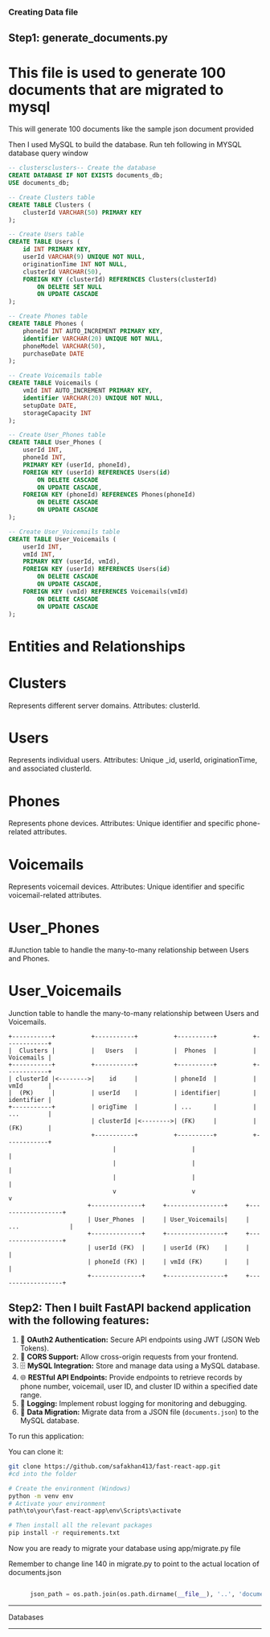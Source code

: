 ### Creating Data file
## Step1: generate_documents.py
# This file is used to generate 100 documents that are migrated to mysql

This will generate 100 documents like the sample json document provided

Then I used MySQL to build the database. Run teh following in MYSQL database query window

```sql
-- clustersclusters-- Create the database
CREATE DATABASE IF NOT EXISTS documents_db;
USE documents_db;

-- Create Clusters table
CREATE TABLE Clusters (
    clusterId VARCHAR(50) PRIMARY KEY
);

-- Create Users table
CREATE TABLE Users (
    id INT PRIMARY KEY,
    userId VARCHAR(9) UNIQUE NOT NULL,
    originationTime INT NOT NULL,
    clusterId VARCHAR(50),
    FOREIGN KEY (clusterId) REFERENCES Clusters(clusterId)
        ON DELETE SET NULL
        ON UPDATE CASCADE
);

-- Create Phones table
CREATE TABLE Phones (
    phoneId INT AUTO_INCREMENT PRIMARY KEY,
    identifier VARCHAR(20) UNIQUE NOT NULL,
    phoneModel VARCHAR(50),
    purchaseDate DATE
);

-- Create Voicemails table
CREATE TABLE Voicemails (
    vmId INT AUTO_INCREMENT PRIMARY KEY,
    identifier VARCHAR(20) UNIQUE NOT NULL,
    setupDate DATE,
    storageCapacity INT
);

-- Create User_Phones table
CREATE TABLE User_Phones (
    userId INT,
    phoneId INT,
    PRIMARY KEY (userId, phoneId),
    FOREIGN KEY (userId) REFERENCES Users(id)
        ON DELETE CASCADE
        ON UPDATE CASCADE,
    FOREIGN KEY (phoneId) REFERENCES Phones(phoneId)
        ON DELETE CASCADE
        ON UPDATE CASCADE
);

-- Create User_Voicemails table
CREATE TABLE User_Voicemails (
    userId INT,
    vmId INT,
    PRIMARY KEY (userId, vmId),
    FOREIGN KEY (userId) REFERENCES Users(id)
        ON DELETE CASCADE
        ON UPDATE CASCADE,
    FOREIGN KEY (vmId) REFERENCES Voicemails(vmId)
        ON DELETE CASCADE
        ON UPDATE CASCADE
);
```

# Entities and Relationships

# Clusters

Represents different server domains.
Attributes: clusterId.

# Users

Represents individual users.
Attributes: Unique _id, userId, originationTime, and associated clusterId.

# Phones

Represents phone devices.
Attributes: Unique identifier and specific phone-related attributes.

# Voicemails

Represents voicemail devices.
Attributes: Unique identifier and specific voicemail-related attributes.

# User_Phones

#Junction table to handle the many-to-many relationship between Users and Phones.

# User_Voicemails

Junction table to handle the many-to-many relationship between Users and Voicemails.
```
+-----------+          +-----------+          +----------+          +------------+
|  Clusters |          |   Users   |          |  Phones  |          | Voicemails |
+-----------+          +-----------+          +----------+          +------------+
| clusterId |<-------->|    id     |          | phoneId  |          | vmId       |
|  (PK)     |          | userId    |          | identifier|         | identifier |
+-----------+          | origTime  |          | ...      |          | ...        |
                       | clusterId |<-------->| (FK)     |          | (FK)       |
                       +-----------+          +----------+          +------------+
                             |                     |                      |
                             |                     |                      |
                             |                     |                      |
                             v                     v                      v
                      +--------------+     +----------------+     +------------------+
                      | User_Phones  |     | User_Voicemails|     | ...              |
                      +--------------+     +----------------+     +------------------+
                      | userId (FK)  |     | userId (FK)    |     |                  |
                      | phoneId (FK) |     | vmId (FK)      |     |                  |
                      +--------------+     +----------------+     +------------------+
```

## Step2: Then I built FastAPI backend application with the following features:

1. 🔑 **OAuth2 Authentication:** Secure API endpoints using JWT (JSON Web Tokens).
2. 🔄 **CORS Support:** Allow cross-origin requests from your frontend.
3. 🗄️ **MySQL Integration:** Store and manage data using a MySQL database.
4. 🌐 **RESTful API Endpoints:** Provide endpoints to retrieve records by phone number, voicemail, user ID, and cluster ID within a specified date range.
5. 📝 **Logging:** Implement robust logging for monitoring and debugging.
6. 📂 **Data Migration:** Migrate data from a JSON file (`documents.json`) to the MySQL database.


To run this application:

You can clone it:
```bash
git clone https://github.com/safakhan413/fast-react-app.git
#cd into the folder

# Create the environment (Windows)
python -m venv env
# Activate your environment
path\to\your\fast-react-app\env\Scripts\activate

# Then install all the relevant packages
pip install -r requirements.txt

```

Now you are ready to migrate your database using app/migrate.py file

Remember to change line 140 in migrate.py to point to the actual location of documents.json

```python

      json_path = os.path.join(os.path.dirname(__file__), '..', 'documents.json')

```

____________________________________________________________________________________________________________
Databases
_________________________________________________________________



